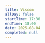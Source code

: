 ```yaml
---
title: Viscom
allDay: false
startTime: 17:30
endTime: 18:00
date: 2025-08-04
completed: null
---
```

